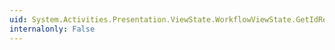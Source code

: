 ```yaml
---
uid: System.Activities.Presentation.ViewState.WorkflowViewState.GetIdRef(System.Object)
internalonly: False
---
```

